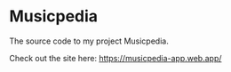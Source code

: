 # Musicpedia

The source code to my project Musicpedia.

Check out the site here: https://musicpedia-app.web.app/
